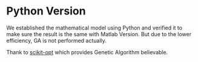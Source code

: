 # Python Version

We established the mathematical model using Python and verified it to make sure the result is the same with Matlab Version. But due to the lower efficiency, GA is not performed actually.

Thank to [scikit-opt](https://github.com/guofei9987/scikit-opt) which provides Genetic Algorithm believable.

